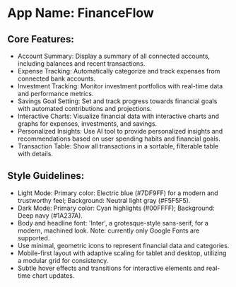 # **App Name**: FinanceFlow

## Core Features:

- Account Summary: Display a summary of all connected accounts, including balances and recent transactions.
- Expense Tracking: Automatically categorize and track expenses from connected bank accounts.
- Investment Tracking: Monitor investment portfolios with real-time data and performance metrics.
- Savings Goal Setting: Set and track progress towards financial goals with automated contributions and projections.
- Interactive Charts: Visualize financial data with interactive charts and graphs for expenses, investments, and savings.
- Personalized Insights: Use AI tool to provide personalized insights and recommendations based on user spending habits and financial goals.
- Transaction Table: Show all transactions in a sortable, filterable table with details.

## Style Guidelines:

- Light Mode: Primary color: Electric blue (#7DF9FF) for a modern and trustworthy feel; Background: Neutral light gray (#F5F5F5).
- Dark Mode: Primary color: Cyan highlights (#00FFFF); Background: Deep navy (#1A237A).
- Body and headline font: 'Inter', a grotesque-style sans-serif, for a modern, machined look. Note: currently only Google Fonts are supported.
- Use minimal, geometric icons to represent financial data and categories.
- Mobile-first layout with adaptive scaling for tablet and desktop, utilizing a modular grid for consistency.
- Subtle hover effects and transitions for interactive elements and real-time chart updates.